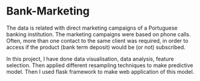# Bank-Marketing
The data is related with direct marketing campaigns of a Portuguese banking institution.  The marketing campaigns were based on phone calls. Often, more than one contact to the same client was required,  in order to access if the product (bank term deposit) would be (or not) subscribed. 

In this project, I have done data visualisation, data analysis, feature selection. Then applied different resampling techniques to make predictive model.
Then I used flask framework to make web application of this model.
